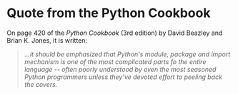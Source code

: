 # Quote from the Python Cookbook

On page 420 of the _Python Cookbook_ (3rd edition) by David Beazley
and Brian K. Jones, it is written:

> _...it should be emphasized that Python's module, package and import
> mechanism is one of the most complicated parts fo the entire language --
> often poorly understood by even the most seasoned Python programmers
> unless they've devoted effort to peeling back the covers._


